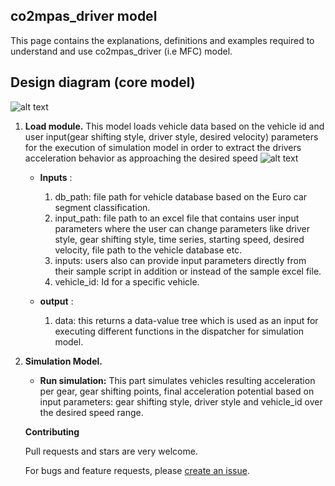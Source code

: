 ## co2mpas_driver model
<!--move them to CONTRIBUTING.md -->

This page contains the explanations, definitions and examples required to understand
and use co2mpas_driver (i.e MFC) model.

## Design diagram (core model)

   ![alt text](https://github.com/ashenafimenza/new_MFC/blob/master/co2mpas_driver/images/core.png)

1. **Load module.** This model loads vehicle data based on the vehicle id
 and user input(gear shifting style, driver style, desired velocity) parameters
 for the execution of simulation model in order to extract the drivers acceleration
 behavior as approaching the desired speed
   ![alt text](https://github.com/ashenafimenza/new_MFC/blob/master/co2mpas_driver/images/load.png)
    * **Inputs** :

        1. db_path: file path for vehicle database based on the Euro car segment
           classification.
        2. input_path: file path to an excel file that contains user input
           parameters where the user can change parameters like driver style,
           gear shifting style, time series, starting speed, desired velocity,
           file path to the vehicle database etc.
        3. inputs: users also can provide input parameters directly from their
           sample script in addition or instead of the sample excel file.
        4. vehicle_id: Id for a specific vehicle.

    * **output** :

        1. data: this returns a data-value tree which is used as an input for
           executing different functions in the dispatcher for simulation model.

2. **Simulation Model.**

    * **Run simulation:** This part simulates vehicles resulting acceleration per gear,
       gear shifting points, final acceleration potential based on input parameters:
       gear shifting style, driver style and vehicle_id over the desired speed range.




   **Contributing**

   Pull requests and stars are very welcome.

   For bugs and feature requests, please [create an issue](https://github.com/ashenafimenza/new_MFC/issues/new).

[1]: https://ljvmiranda921.github.io/notebook/2018/06/21/precommits-using-black-and-flake8/
[2]: https://black.readthedocs.io/
